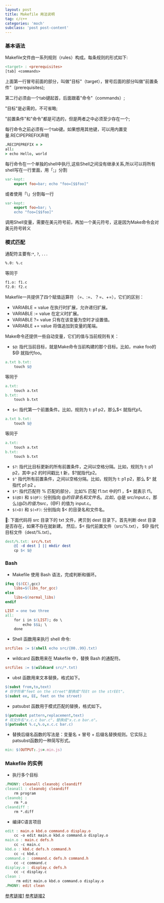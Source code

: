 ```yaml
---
layout: post
title: Makefile 用法说明
tag: c/c++
categories: 'moch'
subclass: 'post post-content'
---
```


### 基本语法

Makefile文件由一系列规则（rules）构成。每条规则的形式如下:

```makefile
<target> : <prerequisites>
[tab] <commands>
```

上面第一行冒号前面的部分，叫做"目标"（target），冒号后面的部分叫做"前置条件”（prerequisites);

第二行必须由一个tab键起首，后面跟着"命令"（commands）;

"目标"是必需的，不可省略;

"前置条件"和"命令"都是可选的，但是两者之中必须至少存在一个;

每行命令之前必须有一个tab键。如果想用其他键，可以用内置变量.RECIPEPREFIX声明

```coffee
.RECIPEPREFIX = >
all:
> echo Hello, world
```

每行命令在一个单独的shell中执行,这些Shell之间没有继承关系,所以可以将所有shell写在一行里面，用「;」分割

```makefile
var-kept:
    export foo=bar; echo "foo=[$$foo]"
```

或者使用「\\」分割每一行

```makefile
var-kept:
    export foo=bar; \
    echo "foo=[$$foo]"
```

调用Shell变量，需要在美元符号前，再加一个美元符号，这是因为Make命令会对美元符号转义

### 模式匹配

通配符主要有:`*`, `?`, `...`

```sh
%.0: %.c
```

等同于

```sh
f1.o: f1.c
f2.0: f2.c
```

Makefile一共提供了四个赋值运算符 （=、:=、？=、+=），它们的区别：
- VARIABLE = value  在执行时扩展，允许递归扩展。
- VARIABLE := value 在定义时扩展。
- VARIABLE ?= value 只有在该变量为空时才设置值。
- VARIABLE += value 将值追加到变量的尾端。

Make命令还提供一些自动变量，它们的值与当前规则有关：
- `$@`: 指代当前目标，就是Make命令当前构建的那个目标。比如，make foo的 $@ 就指代foo。

```Makefile
a.txt b.txt:
    touch $@
```

等同于

```Makefile
a.txt:
    touch a.txt
b.txt:
    touch b.txt
```

- `$<`: 指代第一个前置条件。比如，规则为 t: p1 p2，那么$< 就指代p1。

```Makefile
a.txt b.txt:
    touch $@
```

等同于

```Makefile
a.txt:
    touch a.txt
b.txt:
    touch b.txt
```

- `$?`: 指代比目标更新的所有前置条件，之间以空格分隔。比如，规则为 t: p1 p2，其中 p2 的时间戳比 t 新，$?就指代p2。
- `$^` 指代所有前置条件，之间以空格分隔。比如，规则为 t: p1 p2，那么 $^ 就指代 p1 p2 。
- `$*`: 指代匹配符 % 匹配的部分， 比如% 匹配 f1.txt 中的f1 ，$* 就表示 f1。
- `$(@D)` 和 `$(@F)`: 分别指向 $@ 的目录名和文件名。比如，$@是 src/input.c，那么$(@D) 的值为 src ，$(@F) 的值为 input.c。
- `$(<D)` 和 `$(<F)`: 分别指向 $< 的目录名和文件名。

🌰: 下面代码将 src 目录下的 txt 文件，拷贝到 dest 目录下。首先判断 dest 目录是否存在，如果不存在就新建。
然后，$< 指代前置文件（src/%.txt）， $@ 指代目标文件（dest/%.txt）。

```Makefile
dest/%.txt: src/%.txt
    @[ -d dest ] || mkdir dest
    cp $< $@
```

### Bash

- Makefile 使用 Bash 语法，完成判断和循环。

```Makefile
ifeq ($(CC),gcc)
    libs=$(libs_for_gcc)
else
    libs=$(normal_libs)
endif
```

```Makefile
LIST = one two three
all:
    for i in $(LIST); do \
        echo $$i; \
    done
```

- Shell 函数用来执行 shell 命令:

```Makefile
srcfiles := $(shell echo src/{00..99}.txt)
```

- wildcard 函数用来在 Makefile 中，替换 Bash 的通配符。

```Makefile
srcfiles := $(wildcard src/*.txt)
```

- ubst 函数用来文本替换，格式如下。

```Makefile
$(subst from,to,text)
# 将字符串"feet on the street"替换成"fEEt on the strEEt"。
$(subst ee, EE, feet on the street)
```

- patsubst 函数用于模式匹配的替换，格式如下。

```Makefile
$(patsubst pattern,replacement,text)
# 将文件名"x.c.c bar.c"，替换成"x.c.o bar.o"。
$(patsubst %.c,%.o,x.c.c bar.c)
```

- 替换后缀名函数的写法是：变量名 + 冒号 + 后缀名替换规则。它实际上patsubst函数的一种简写形式。

```Makefile
min: $(OUTPUT:.js=.min.js)
```

### Makefile 的实例

- 执行多个目标

```Makefile
.PHONY: cleanall cleanobj cleandiff
cleanall : cleanobj cleandiff
    rm program
cleanobj :
    rm *.o
cleandiff :
    rm *.diff
```

- 编译C语言项目

```Makefile
edit : main.o kbd.o command.o display.o
    cc -o edit main.o kbd.o command.o display.o
main.o : main.c defs.h
    cc -c main.c
kbd.o : kbd.c defs.h command.h
    cc -c kbd.c
command.o : command.c defs.h command.h
    cc -c command.c
display.o : display.c defs.h
    cc -c display.c
clean :
     rm edit main.o kbd.o command.o display.o
.PHONY: edit clean
```

[参考链接1](http://www.ruanyifeng.com/blog/2015/02/make.html)
[参考链接2](https://gist.github.com/isaacs/62a2d1825d04437c6f08)





